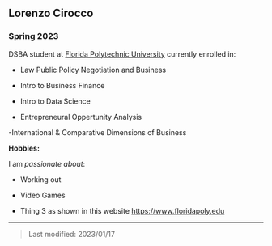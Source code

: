 ## Lorenzo Cirocco

### Spring 2023

DSBA student at [Florida Polytechnic University](https://www.floridapoly.edu) currently enrolled in: 

- Law Public Policy Negotiation and Business

- Intro to Business Finance

- Intro to Data Science

- Entrepreneural Oppertunity Analysis

-International & Comparative Dimensions of Business

**Hobbies:**

I am _passionate about_: 

- Working out

- Video Games

- Thing 3 as shown in this website <https://www.floridapoly.edu>

***

> Last modified: 2023/01/17

